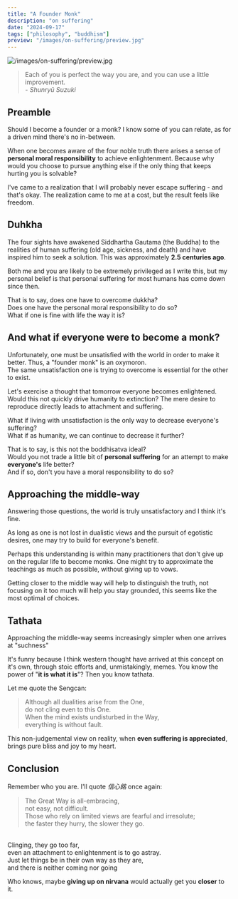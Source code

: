 ```yaml
---
title: "A Founder Monk"
description: "on suffering"
date: "2024-09-17"
tags: ["philosophy", "buddhism"]
preview: "/images/on-suffering/preview.jpg"
---
```


![/images/on-suffering/preview.jpg](/images/on-suffering/preview.jpg)


> Each of you is perfect the way you are, and you can use a little improvement. <br> _- Shunryū Suzuki_ 


## Preamble
Should I become a founder or a monk? I know some of you can relate, as for a driven mind there's no in-between.

When one becomes aware of the four noble truth there arises a sense of **personal moral responsibility** to achieve enlightenment. Because why would you choose to pursue anything else if the only thing that keeps hurting you is solvable?

I've came to a realization that I will probably never escape suffering - and that's okay.
The realization came to me at a cost, but the result feels like freedom.

## Duhkha
The four sights have awakened Siddhartha Gautama (the Buddha) to the realities of human suffering (old age, sickness, and death) and have inspired him to seek a solution. 
This was approximately **2.5 centuries ago**. 

Both me and you are likely to be extremely privileged as I write this, but my personal belief is that personal suffering for most humans has come down since then.

That is to say, does one have to overcome dukkha? <br>
Does one have the personal moral responsibility to do so? <br>
What if one is fine with life the way it is?

## And what if everyone were to become a monk?
Unfortunately, one must be unsatisfied with the world in order to make it better. 
Thus, a "founder monk" is an oxymoron. <br>
The same unsatisfaction one is trying to overcome is essential for the other to exist. 

Let's exercise a thought that tomorrow everyone becomes enlightened. Would this not quickly drive humanity to extinction?
The mere desire to reproduce directly leads to attachment and suffering.

What if living with unsatisfaction is the only way to decrease everyone's suffering? <br>
What if as humanity, we can continue to decrease it further?

That is to say, is this not the boddhisatva ideal? <br>
Would you not trade a little bit of **personal suffering** for an attempt to make **everyone's** life better? <br>
And if so, don't you have a moral responsibility to do so?

## Approaching the middle-way
Answering those questions, the world is truly unsatisfactory and I think it's fine. 

As long as one is not lost in dualistic views and the pursuit of egotistic desires, one may try to build for everyone's benefit.

Perhaps this understanding is within many practitioners that don't give up on the regular life to become monks. One might try to approximate the teachings as much as possible, without giving up to vows.

Getting closer to the middle way will help to distinguish the truth, not focusing on it too much will help you stay grounded, this seems like the most optimal of choices.

## Tathata
Approaching the middle-way seems increasingly simpler when one arrives at "suchness"

It's funny because I think western thought have arrived at this concept on it's own, through stoic efforts and, unmistakingly, memes.
You know the power of "**it is what it is**"? Then you know tathata. 

Let me quote the Sengcan:

> Although all dualities arise from the One, <br>
  do not cling even to this One. <br>
  When the mind exists undisturbed in the Way, <br>
  everything is without fault.


This non-judgemental view on reality, when **even suffering is appreciated**, brings pure bliss and joy to my heart.

## Conclusion

Remember who you are. I'll quote _信心銘_ once again:

> The Great Way is all-embracing, <br>
  not easy, not difficult. <br>
  Those who rely on limited views are fearful and irresolute; <br>
  the faster they hurry, the slower they go. <br>
  <br>
  Clinging, they go too far, <br>
  even an attachment to enlightenment is to go astray. <br>
  Just let things be in their own way as they are, <br>
  and there is neither coming nor going

Who knows, maybe **giving up on nirvana** would actually get you **closer** to it.

